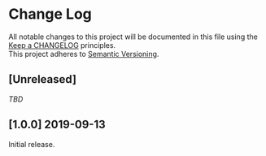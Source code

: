 # Change Log
All notable changes to this project will be documented in this file
using the [Keep a CHANGELOG](http://keepachangelog.com/) principles.  
This project adheres to [Semantic Versioning](http://semver.org/).

<!--
Types of changes

Added - for new features.
Changed - for changes in existing functionality.
Deprecated - for soon-to-be removed features.
Removed - for now removed features.
Fixed - for any bug fixes.
Security - in case of vulnerabilities.
-->

## [Unreleased]

_TBD_

## [1.0.0] 2019-09-13

Initial release.
